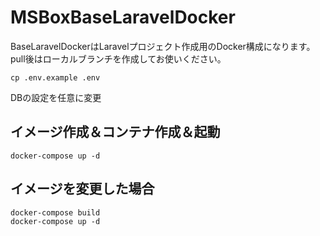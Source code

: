# MSBoxBaseLaravelDocker

BaseLaravelDockerはLaravelプロジェクト作成用のDocker構成になります。
pull後はローカルブランチを作成してお使いください。

```
cp .env.example .env
```

DBの設定を任意に変更

## イメージ作成＆コンテナ作成＆起動

```
docker-compose up -d
```

## イメージを変更した場合

```
docker-compose build
docker-compose up -d
```